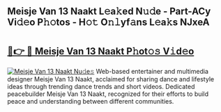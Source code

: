 ## Meisje Van 13 Naakt L𝚎a𝚔ed N𝚞𝚍e - Part-ACy Vi𝚍𝚎o P𝚑𝚘tos - H𝚘𝚝 O𝚗𝚕yf𝚊ns L𝚎a𝚔s NJxeA

# <h2><a href="http://kf317r.oniu.top/?m=Meisje+Van+13+Naakt">🔗👉 🔴 Meisje Van 13 Naakt P𝚑ot𝚘𝚜 V𝚒d𝚎o</a></h2>

[![Meisje Van 13 Naakt Nu𝚍e𝚜](https://i.imgur.com/0qMVB7G.gif)](http://kf317r.oniu.top/?m=Meisje+Van+13+Naakt)
Web-based entertainer and multimedia designer Meisje Van 13 Naakt, acclaimed for sharing dance and lifestyle ideas through trending dance trends and short videos. Dedicated peacebuilder Meisje Van 13 Naakt, recognized for their efforts to build peace and understanding between different communities.  
